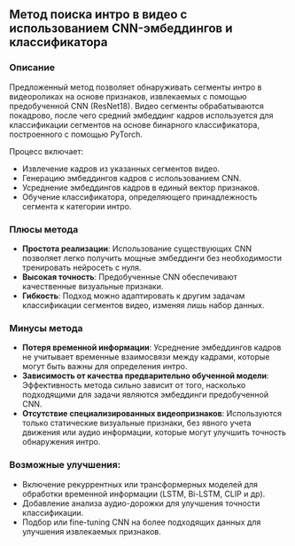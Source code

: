 ## Метод поиска интро в видео с использованием CNN-эмбеддингов и классификатора

### Описание 

Предложенный метод позволяет обнаруживать сегменты интро в видеороликах на основе признаков, извлекаемых с помощью предобученной CNN (ResNet18). Видео сегменты обрабатываются покадрово, после чего средний эмбеддинг кадров используется для классификации сегментов на основе бинарного классификатора, построенного с помощью PyTorch.

Процесс включает:

- Извлечение кадров из указанных сегментов видео.
- Генерацию эмбеддингов кадров с использованием CNN.
- Усреднение эмбеддингов кадров в единый вектор признаков.
- Обучение классификатора, определяющего принадлежность сегмента к категории интро.

### Плюсы метода

- **Простота реализации**: Использование существующих CNN позволяет легко получить мощные эмбеддинги без необходимости тренировать нейросеть с нуля.
- **Высокая точность**: Предобученные CNN обеспечивают качественные визуальные признаки.
- **Гибкость**: Подход можно адаптировать к другим задачам классификации сегментов видео, изменяя лишь набор данных.

### Минусы метода

- **Потеря временной информации**: Усреднение эмбеддингов кадров не учитывает временные взаимосвязи между кадрами, которые могут быть важны для определения интро.
- **Зависимость от качества предварительно обученной модели**: Эффективность метода сильно зависит от того, насколько подходящими для задачи являются эмбеддинги предобученной CNN.
- **Отсутствие специализированных видеопризнаков**: Используются только статические визуальные признаки, без явного учета движения или аудио информации, которые могут улучшить точность обнаружения интро.

### Возможные улучшения:

- Включение рекуррентных или трансформерных моделей для обработки временной информации (LSTM, Bi-LSTM, CLIP и др).
- Добавление анализа аудио-дорожки для улучшения точности классификации.
- Подбор или fine-tuning CNN на более подходящих данных для улучшения извлекаемых признаков.